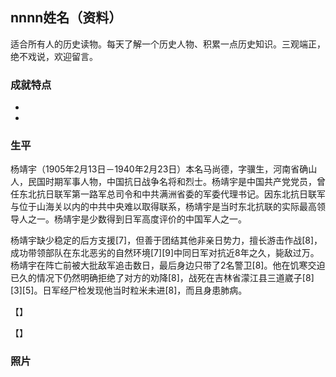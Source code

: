 ## nnnn姓名（资料）

适合所有人的历史读物。每天了解一个历史人物、积累一点历史知识。三观端正，绝不戏说，欢迎留言。  

### 成就特点

- ​
- ​


### 生平

杨靖宇（1905年2月13日－1940年2月23日）本名马尚德，字骥生，河南省确山人，民国时期军事人物，中国抗日战争名将和烈士。杨靖宇是中国共产党党员，曾任东北抗日联军第一路军总司令和中共满洲省委的军委代理书记。因东北抗日联军与位于山海关以内的中共中央难以取得联系，杨靖宇是当时东北抗联的实际最高领导人之一。杨靖宇是少数得到日军高度评价的中国军人之一。

杨靖宇缺少稳定的后方支援[7]，但善于团结其他非亲日势力，擅长游击作战[8]，成功带领部队在东北恶劣的自然环境[7][9]中同日军对抗近8年之久，毙敌过万。杨靖宇在阵亡前被大批敌军追击数日，最后身边只带了2名警卫[8]。他在饥寒交迫已久的情况下仍然明确拒绝了对方的劝降[8]，战死在吉林省濛江县三道崴子[8][3][5]。日军经尸检发现他当时粒米未进[8]，而且身患肺病。

【】





【】

### 照片

